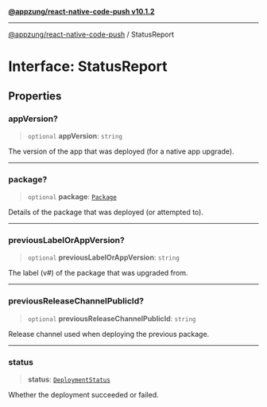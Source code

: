 [**@appzung/react-native-code-push v10.1.2**](../README.md)

---

[@appzung/react-native-code-push](../README.md) / StatusReport

# Interface: StatusReport

## Properties

### appVersion?

> `optional` **appVersion**: `string`

The version of the app that was deployed (for a native app upgrade).

---

### package?

> `optional` **package**: [`Package`](Package.md)

Details of the package that was deployed (or attempted to).

---

### previousLabelOrAppVersion?

> `optional` **previousLabelOrAppVersion**: `string`

The label (v#) of the package that was upgraded from.

---

### previousReleaseChannelPublicId?

> `optional` **previousReleaseChannelPublicId**: `string`

Release channel used when deploying the previous package.

---

### status

> **status**: [`DeploymentStatus`](../enumerations/DeploymentStatus.md)

Whether the deployment succeeded or failed.
